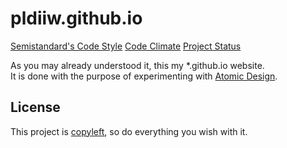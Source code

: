 # pldiiw.github.io

[Semistandard's Code Style][semi]
[Code Climate][cc]
[Project Status][status]

As you may already understood it, this my \*.github.io website.  
It is done with the purpose of experimenting with [Atomic Design][atomic-design].

## License

This project is [copyleft][license], so do everything you wish with it.


[atomic-design]: http://atomicdesign.bradfrost.com/ "Bradfrost's Atomic Design Book"
[cc]: https://img.shields.io/codeclimate/github/pldiiw/pldiiw.github.io.svg?style=flat-square
[semi]: https://img.shields.io/badge/code%20style-semistandard-brightgreen.svg?style=flat-square
[status]: https://img.shields.io/badge/project%20status-birth-red.svg?style=flat-square
[license]: https://github.com/pldiiw/pldiiw.github.io/blob/master/LICENSE "The Unlicense"
